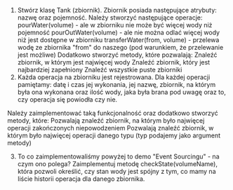 1) Stwórz klasę Tank (zbiornik).
Zbiornik posiada następujące atrybuty: nazwę oraz pojemność.
Należy stworzyć następujące operacje:
pourWater(volume) - ale w zbiorniku nie może być więcej wody niż pojemność
pourOutWater(volume) - ale nie można odlać więcej wody niż jest dostępne w zbiorniku
transferWater(from, volume) - przelewa wodę ze zbiornika "from" do naszego (pod warunkiem, że przelewanie jest możliwe)
Dodatkowo stworzyć metody, które pozwalają:
Znaleźć zbiornik, w którym jest najwięcej wody
Znaleźć zbiornik, który jest najbardziej zapełniony
Znaleźć wszystkie puste zbiorniki
2) Każda operacja na zbiorniku jest rejestrowana.
Dla każdej operacji pamiętamy: datę i czas jej wykonania, jej nazwę, zbiornik, na którym była ona wykonana oraz ilość wody, jaka była brana pod uwagę oraz to, czy operacja się powiodła czy nie.

Należy zaimplementować taką funkcjonalność oraz dodatkowo stworzyć metody, które:
Pozwalają znaleźć zbiornik, na którym było najwięcej operacji zakończonych niepowodzeniem
Pozwalają znaleźć zbiornik, w którym było najwięcej operacji danego typu (typ podajemy jako argument metody)

3) To co zaimplementowaliśmy powyżej to demo "Event Sourcingu" - na czym ono polega?
Zaimplementuj metodę checkState(volumeName), która pozwoli określić, czy stan wody jest spójny z tym, co mamy na liście historii operacja dla danego zbiornika. 